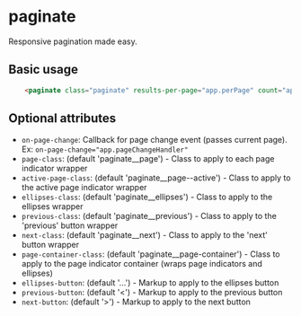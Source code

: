# paginate

Responsive pagination made easy.

## Basic usage

```html
    <paginate class="paginate" results-per-page="app.perPage" count="app.count" ng-model="app.page"></paginate>
```

## Optional attributes

* `on-page-change`: Callback for page change event (passes current page). Ex: `on-page-change="app.pageChangeHandler"`
* `page-class`: (default 'paginate__page') - Class to apply to each page indicator wrapper
* `active-page-class`: (default 'paginate__page--active') - Class to apply to the active page indicator wrapper
* `ellipses-class`: (default 'paginate__ellipses') - Class to apply to the ellipses wrapper
* `previous-class`: (default 'paginate__previous') - Class to apply to the 'previous' button wrapper
* `next-class`: (default 'paginate__next')  - Class to apply to the 'next' button wrapper
* `page-container-class`: (default 'paginate__page-container') - Class to apply to the page indicator container (wraps page indicators and ellipses)
* `ellipses-button`: (default '...') - Markup to apply to the ellipses button
* `previous-button`: (default '<') - Markup to apply to the previous button
* `next-button`: (default '>') - Markup to apply to the next button